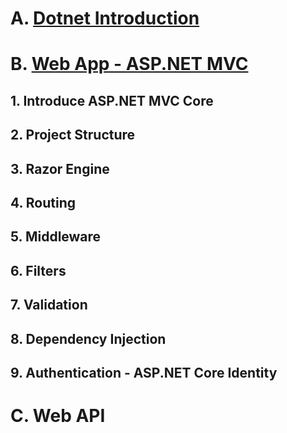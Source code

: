 # A. [Dotnet Introduction](https://github.com/locngdotcom/dotnettraining/tree/main/A.Dotnet_Introduction)

# B. [Web App - ASP.NET MVC](https://github.com/locngdotcom/dotnettraining/tree/main/B.Web_App)
## 1. Introduce ASP.NET MVC Core
## 2. Project Structure
## 3. Razor Engine
## 4. Routing
## 5. Middleware
## 6. Filters
## 7. Validation
## 8. Dependency Injection    
## 9. Authentication - ASP.NET Core Identity
# C. Web API


